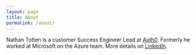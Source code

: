```yaml
---
layout: page
title: About
permalink: /about/
---
```


Nathan Totten is a customer Success Engineer Lead at [Auth0](https://auth0.com). Formerly he worked at Microsoft on the Azure team. More details on [LinkedIn](https://www.linkedin.com/in/nathantotten).
